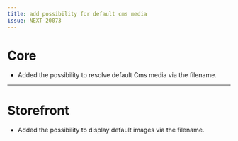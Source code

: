 ```yaml
---
title: add possibility for default cms media
issue: NEXT-20073
---
```

# Core
* Added the possibility to resolve default Cms media via the filename.
___
# Storefront
*  Added the possibility to display default images via the filename.
